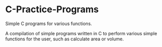 # C-Practice-Programs
Simple C programs for various functions.

A compilation of simple programs written in C to perform various simple functions for the user, such as calculate area or volume.
